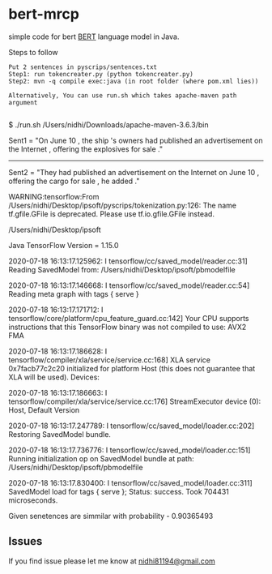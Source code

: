 # bert-mrcp
simple code for bert [BERT](https://github.com/google-research/bert) language model in Java.

Steps to follow

```
Put 2 sentences in pyscrips/sentences.txt
Step1: run tokencreater.py (python tokencreater.py)
Step2: mvn -q compile exec:java (in root folder (where pom.xml lies))

Alternatively, You can use run.sh which takes apache-maven path argument


```

$ ./run.sh /Users/nidhi/Downloads/apache-maven-3.6.3/bin

Sent1 =  "On June 10 , the ship 's owners had published an advertisement on the Internet , offering the explosives for sale ."

----------------------------------------
Sent2 =  "They had published an advertisement on the Internet on June 10 , offering the cargo for sale , he added ."

WARNING:tensorflow:From /Users/nidhi/Desktop/ipsoft/pyscrips/tokenization.py:126: The name tf.gfile.GFile is deprecated. Please use tf.io.gfile.GFile instead.

/Users/nidhi/Desktop/ipsoft

Java TensorFlow Version = 1.15.0

2020-07-18 16:13:17.125962: I tensorflow/cc/saved_model/reader.cc:31] Reading SavedModel from: /Users/nidhi/Desktop/ipsoft/pbmodelfile

2020-07-18 16:13:17.146668: I tensorflow/cc/saved_model/reader.cc:54] Reading meta graph with tags { serve }

2020-07-18 16:13:17.171712: I tensorflow/core/platform/cpu_feature_guard.cc:142] Your CPU supports instructions that this TensorFlow binary was not compiled to use: AVX2 FMA

2020-07-18 16:13:17.186628: I tensorflow/compiler/xla/service/service.cc:168] XLA service 0x7facb77c2c20 initialized for platform Host (this does not guarantee that XLA will be used). Devices:

2020-07-18 16:13:17.186663: I tensorflow/compiler/xla/service/service.cc:176]   StreamExecutor device (0): Host, Default Version

2020-07-18 16:13:17.247789: I tensorflow/cc/saved_model/loader.cc:202] Restoring SavedModel bundle.

2020-07-18 16:13:17.736776: I tensorflow/cc/saved_model/loader.cc:151] Running initialization op on SavedModel bundle at path: 
/Users/nidhi/Desktop/ipsoft/pbmodelfile

2020-07-18 16:13:17.830400: I tensorflow/cc/saved_model/loader.cc:311] SavedModel load for tags { serve }; Status: success. Took 704431 microseconds.



Given senetences are simmilar with probability - 0.90365493




## Issues
If you find issue please let me know at nidhi81194@gmail.com
